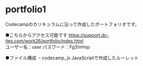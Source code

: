 # portfolio1
Codecampのカリキュラムに沿って作成したポートフォリオです。

●こちらからアクセス可能です
https://support.dc-itex.com/work26/portfolio/index.html<br>
ユーザー名：user
パスワード：Fg3!nHxp

●ファイル構成
 ・codecamp_js
    JavaScriptで作成したルーレット
